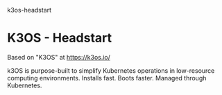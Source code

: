 k3os-headstart
# K3OS - Headstart

Based on "K3OS" at https://k3os.io/

k3OS is purpose-built to simplify Kubernetes operations in low-resource computing environments. Installs fast. Boots faster. Managed through Kubernetes.
